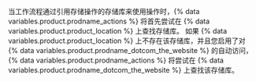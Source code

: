当工作流程通过引用存储操作的存储库来使用操作时，{% data variables.product.prodname_actions %} 将首先尝试在 {% data variables.product.product_location %} 上查找存储库。 如果 {% data variables.product.product_location %} 上不存在该存储库，并且您启用了对 {% data variables.product.prodname_dotcom_the_website %} 的自动访问，{% data variables.product.prodname_actions %} 将尝试在 {% data variables.product.prodname_dotcom_the_website %} 上查找该存储库。
